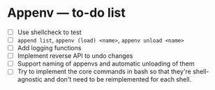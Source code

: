 # Appenv ― to-do list

- [ ] Use shellcheck to test
- [ ] `append list`, `appenv (load) <name>`, `appenv unload <name>`
- [ ] Add logging functions 
- [ ] Implement reverse API to undo changes
- [ ] Support naming of appenvs and automatic unloading of them
- [ ] Try to implement the core commands in bash so that they're shell-agnostic and don't need to be reimplemented for each shell.
